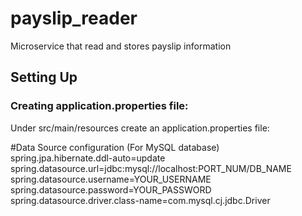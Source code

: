 # payslip_reader
Microservice that read and stores payslip information

## **Setting Up**

### Creating application.properties file:
Under src/main/resources create an application.properties file:

#Data Source configuration (For MySQL database)<br>
spring.jpa.hibernate.ddl-auto=update<br>
spring.datasource.url=jdbc:mysql://localhost:PORT_NUM/DB_NAME<br>
spring.datasource.username=YOUR_USERNAME<br>
spring.datasource.password=YOUR_PASSWORD<br>
spring.datasource.driver.class-name=com.mysql.cj.jdbc.Driver<br>
